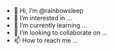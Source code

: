 - 👋 Hi, I’m @rainbowsleep
- 👀 I’m interested in ...
- 🌱 I’m currently learning ...
- 💞️ I’m looking to collaborate on ...
- 📫 How to reach me ...
